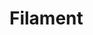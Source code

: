 <script src="[https://cdn.jsdelivr.net/npm/marked/marked.min.js](https://rawcdn.githack.com/CandelaSolutions/.github/08f1985bbe6be0aea24ed897829d0095f04feb72/profile/scripts/marked.min.js)"></script>
<script>
    fetch('https://rawcdn.githack.com/CandelaSolutions/filament/f3e9603c8f5701bc183b2d2c0145a72a925c8d8d/README.md')
        .then(response => response.text())
        .then(markdown => {
            const htmlContent = marked(markdown);
            document.getElementById('remote-markdown-content').innerHTML = htmlContent;
        })
        .catch(error => console.error('Error fetching markdown:', error));
</script>

# Filament

<div id="remote-markdown-content"></div>
